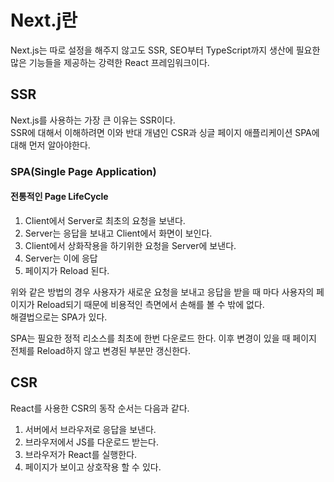 # Next.j란

Next.js는 따로 설정을 해주지 않고도 SSR, SEO부터 TypeScript까지 생산에 필요한 많은 기능들을 제공하는 강력한 React 프레임워크이다.

## SSR

Next.js를 사용하는 가장 큰 이유는 SSR이다.<br/>
SSR에 대해서 이해하려면 이와 반대 개념인 CSR과 싱글 페이지 애플리케이션 SPA에 대해 먼저 알아야한다.

### SPA(Single Page Application)

#### 전통적인 Page LifeCycle

1. Client에서 Server로 최초의 요청을 보낸다.
2. Server는 응답을 보내고 Client에서 화면이 보인다.
3. Client에서 상화작용을 하기위한 요청을 Server에 보낸다.
4. Server는 이에 응답
5. 페이지가 Reload 된다.

위와 같은 방법의 경우 사용자가 새로운 요청을 보내고 응답을 받을 때 마다 사용자의 페이지가 Reload되기 때문에 비용적인 측면에서 손해를 볼 수 밖에 없다.<br/>
해결법으로는 SPA가 있다.

SPA는 필요한 정적 리소스를 최초에 한번 다운로드 한다.
이후 변경이 있을 때 페이지 전체를 Reload하지 않고 변경된 부분만 갱신한다.

## CSR

React를 사용한 CSR의 동작 순서는 다음과 같다.

1. 서버에서 브라우저로 응답을 보낸다.
2. 브라우저에서 JS를 다운로드 받는다.
3. 브라우저가 React를 실행한다.
4. 페이지가 보이고 상호작용 할 수 있다.
